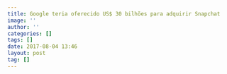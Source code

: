 ```yaml
---
title: Google teria oferecido US$ 30 bilhões para adquirir Snapchat
image: ''
author: ''
categories: []
tags: []
date: 2017-08-04 13:46
layout: post
tag: []
---
```

